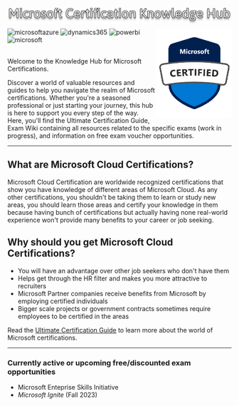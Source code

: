 <img src="Images/mscertguide.png"  alt="mscertknowledgehub" align="left" /><br>

---

<img src="Images/mscertified.png" width="170" height="200" alt="mscertified" align="right" />
<a target="_blank"><img alt='microsoftazure' src='https://img.shields.io/badge/Azure-100000?style=for-the-badge&logo=microsoftazure&logoColor=white&labelColor=0078D4&color=212221'/></a> <a target="_blank"><img alt='dynamics365' src='https://img.shields.io/badge/D365-100000?style=for-the-badge&logo=dynamics365&logoColor=white&labelColor=0B53CE&color=212221'/></a> <a  target="_blank"><img alt='powerbi' src='https://img.shields.io/badge/Power_Platform-100000?style=for-the-badge&logo=powerbi&logoColor=white&labelColor=F2C811&color=212221'/></a> <a  target="_blank"><img alt='microsoft' src='https://img.shields.io/badge/M365_& SCI-100000?style=for-the-badge&logo=microsoft&logoColor=white&labelColor=5E5E5E&color=212221'/></a>
<br>
<br>

Welcome to the Knowledge Hub for Microsoft Certifications.<br>

Discover a world of valuable resources and guides to help you navigate the realm of Microsoft certifications. Whether you're a seasoned professional or just starting your journey, this hub is here to support you every step of the way. Here, you'll find the Ultimate Certification Guide, Exam Wiki containing all resources related to the specific exams (work in progress), and information on free exam voucher opportunities.

---
## What are Microsoft Cloud Certifications?

Microsoft Cloud Certification are worldwide recognized certifications that show you have knowledge of different areas of Microsoft Cloud. As any other certifications, you shouldn't be taking them to learn or study new areas, you should learn those areas and certify your knowledge in them because having bunch of certifications but actually having none real-world experience won't provide many benefits to your career or job seeking.

## Why should you get Microsoft Cloud Certifications?

- You will have an advantage over other job seekers who don't have them
- Helps get through the HR filter and makes you more attractive to recruiters
- Microsoft Partner companies receive benefits from Microsoft by employing certified individuals
- Bigger scale projects or government contracts sometimes require employees to be certified in the areas

Read the [Ultimate Certification Guide]([/](https://github.com/teriaavibes/Microsoft-Certification-Knowledge-Hub/tree/main/The%20Ultimate%20Certification%20Guide)) to learn more about the world of Microsoft certifications.

---

### Currently active or upcoming free/discounted exam opportunities

- Microsoft Enteprise Skills Initiative
- _Microsoft Ignite_ (Fall 2023)
